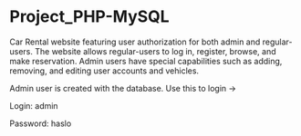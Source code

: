 # Project_PHP-MySQL
Car Rental website featuring user authorization for both admin and regular-users. The website allows regular-users to log in, register, browse, and make reservation. Admin users have special capabilities such as adding, removing, and editing user accounts and vehicles.

Admin user is created with the database. Use this to login ->

Login: admin 

Password: haslo
